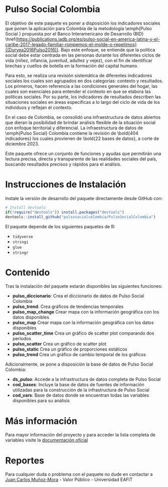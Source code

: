 # Pulso Social Colombia

El objetivo de este paquete es poner a disposición los indicadores sociales que ponen la aplicación para Colombia de la metodología \emph{Pulso Social } propuesta por el Banco Interamericano de Desarrollo (BID) \href{https://publications.iadb.org/es/pulso-social-en-america-latina-y-el-caribe-2017-legado-familiar-rompemos-el-molde-o-repetimos}{(Duryea2016Pulso2016)}. Bajo este enfoque, se entiende que la política social debe estar centrada en las personas durante los diferentes ciclos de vida (niñez, infancia, juventud, adultez y vejez), con el fin de identificar brechas y cuellos de botella en la formación del capital humano. 

Para esto, se realiza una revisión sistemática de diferentes indicadores sociales los cuales son agrupados en dos categorías: contexto y resultados. Los primeros, hacen referencia a las condiciones generales del hogar, las cuales son esenciales para entender el contexto en que se elabora las políticas sociales. Por su parte, los indicadores de resultados describen las situaciones sociales en áreas específicas a lo largo del ciclo de vida de los individuos y reflejan el contexto.

En el caso de Colombia, se consolidó una infraestructura de datos abiertos que dieran la posibilidad de brindar análisis flexible de la situación social con enfoque territorial y diferencial. La infraestructura de datos de \emph{Pulso Social} Colombia contiene la revisión de \bold{404 indicadores} los cuales provienen de \bold{22 bases de datos}, a corte de diciembre 2023. 

Este paquete ofrece un conjunto de funciones y ayudas que permitirán una lectura precisa, directa y transparente de las realidades sociales del país, buscando resultados precisos y rápidos para el análisis.

# Instrucciones de Instalación

Instale la versión de desarrollo del paquete directamente desde GitHub con:

```r
# Install devtools
if(!require("devtools")) install.packages("devtools")
devtools::install_github("pulsosocialcolombia/PulsoSocialColombia")
```

El paquete depende de los siguientes paquetes de R:

- `tidyverse`
- `stringi`
- `glue`
- `stringr`

# Contenido

Tras la instalación del paquete estarán disponibles las siguientes funciones: 

- **pulso_diccionario**: Crea el diccionario de datos de Pulso Social Colombia
- **pulso_trend**: Crea gráficos de tendencias temporales 
- **pulso_map_change** Crear mapa con la información geográfica con los datos disponibles 
- **pulso_map** Crear mapa con la información geográfica con los datos disponibles  
- **pulso_scatter_time** Crea un gráfico de scatter plot comparando dos periodos 
- **pulso_scatter** Crea un gráfico de scatter plot 
- **pulso_static** Crea un gráfico de proporciones estáticos 
- **pulso_trend** Crea un gráfico de cambio temporal de los gráficos 

Adicionalmente, se pone a disposición la base de datos de Pulso Social Colombia: 
- **ds_pulso**: Accede a la infrastructura de datos completa de Pulso Social 
- **cod_bases**: Incluye la base de datos de fuentes de información utilizadas para la construcción de la infrastructura de Pulso Social 
- **cod_vars**: Base de datos donde se encuentran todas las variables disponibles para su análisis 

# Más información

Para mayor información del proyecto y para acceder la lista completa de variables visite la [documentación oficial](https://pulsosocialcolombia.github.io/)

# Reportes

Para cualquier duda o problema con el paquete no dude en contactar a [Juan Carlos Muñoz-Mora](maito:jmunozm1@eafit.edu.co) - Valor Público - Universidad EAFIT 
